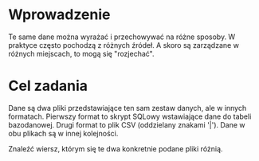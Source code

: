 Wprowadzenie
=============

Te same dane można wyrażać i przechowywać na różne sposoby. W praktyce często pochodzą
z różnych źródeł. A skoro są zarządzane w różnych miejscach, to mogą się "rozjechać".

Cel zadania
============

Dane są dwa pliki przedstawiające ten sam zestaw danych, ale w innych formatach. 
Pierwszy format to skrypt SQLowy wstawiające dane do tabeli bazodanowej. Drugi format
to plik CSV (oddzielany znakami '|').
Dane w obu plikach są w innej kolejności.

Znaleźć wiersz, którym się te dwa konkretnie podane pliki różnią.

